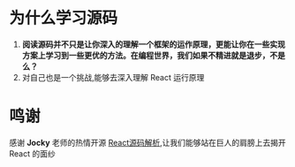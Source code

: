 # 为什么学习源码
1. **阅读源码并不只是让你深入的理解一个框架的运作原理，更能让你在一些实现方案上学习到一些更优的方法。在编程世界，我们如果不精进就是退步，不是么？**
2. 对自己也是一个挑战,能够去深入理解 React 运行原理

# 鸣谢
感谢 **Jocky** 老师的热情开源 [React源码解析](https://react.jokcy.me/),让我们能够站在巨人的肩膀上去揭开 React 的面纱
